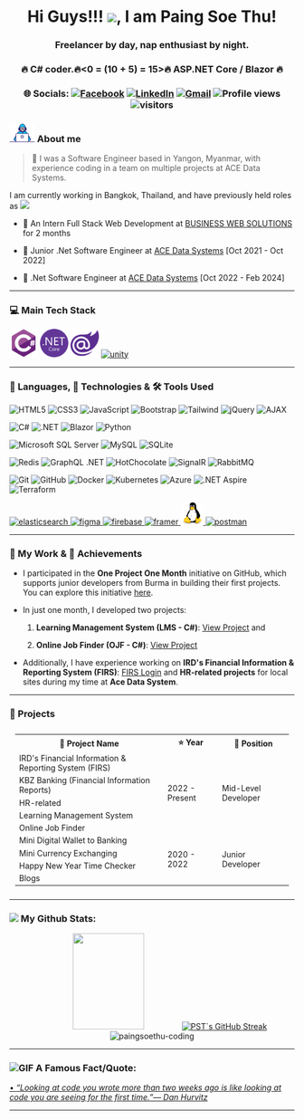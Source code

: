<h1 align="center">Hi Guys!!! <img src="https://github.com/TheDudeThatCode/TheDudeThatCode/blob/master/Assets/Hi.gif" width="35" />, I am Paing Soe Thu! </h1> 
<h3 align="center">Freelancer by day, nap enthusiast by night.</h3>
<h3 align="center"⚡Building a better future.⚡ </h3>
<h3 align="center">🔥 C# coder.🔥<0 = (10 + 5) = 15>🔥 ASP.NET Core / Blazor 🔥</h3>

###  <div align="center"> 🌐 Socials:  [![Facebook](https://img.shields.io/badge/Facebook-%231877F2.svg?logo=Facebook&logoColor=white)](https://www.facebook.com/paingsoethu.se/)   [![LinkedIn](https://img.shields.io/badge/LinkedIn-%230077B5.svg?logo=linkedin&logoColor=white)](https://www.linkedin.com/in/paing-soe-thu-9431b5269/) [![Gmail](https://img.shields.io/badge/Gmail-paingsoethu960613%40gmail.com-blue)](mailto:paingsoethu960613@gmail.com)  ![Profile views](https://komarev.com/ghpvc/?username=paingsoethu-coding&label=Profile%20views&color=0e75b6&style=flat)  ![visitors](https://visitor-badge.laobi.icu/badge?page_id=paingsoethu-coding) </div> 
<!-- <img src="https://github.com/paingsoethu-coding/paingsoethu-coding/blob/main/gandalf_parrot.gif" width="45" /> -->

### <img src="https://github.com/paingsoethu-coding/paingsoethu-coding/blob/main/Assests/Developer.gif" width="45" /> About me  

> 🏦 I was a Software Engineer based in Yangon, Myanmar, with experience coding in a team on multiple projects at ACE Data Systems.

I am currently working in Bangkok, Thailand, and have previously held roles as <img src="https://media.giphy.com/media/WUlplcMpOCEmTGBtBW/giphy.gif" width="30">

- 💼 An Intern Full Stack Web Development at [BUSINESS WEB SOLUTIONS](https://businesswebsolutions.in/internship/) for 2 months

- 💼 Junior .Net Software Engineer at [ACE Data Systems](https://acedatasystems.com/) [Oct 2021 - Oct 2022]

- 💼 .Net Software Engineer at [ACE Data Systems](https://acedatasystems.com/) [Oct 2022 - Feb 2024]

--- 
  
### 💻 Main Tech Stack
<img  src="https://github.com/devicons/devicon/blob/master/icons/csharp/csharp-original.svg"  alt="csharp logo"  width="50"  height="50"  />   <img  src="https://github.com/devicons/devicon/blob/master/icons/dotnetcore/dotnetcore-original.svg"  alt="dotnet logo"  width="50"  height="50"  />   <img  src="https://github.com/devicons/devicon/blob/master/icons/blazor/blazor-original.svg"  alt="JavaScript logo"  width="50"  height="50"  />  <a href="https://unity.com/" target="_blank" rel="noreferrer"> <img src="https://www.vectorlogo.zone/logos/unity3d/unity3d-icon.svg" alt="unity" width="50" height="50"/> </a> 

--- 

<!-- <p align="left"> <img src="https://komarev.com/ghpvc/?username=paingsoethu-coding&label=Profile%20views&color=0e75b6&style=flat" alt="paingsoethu-coding" /> 
</p> 
### 🌐 Socials: 
### 🌐 Socials:
<p align="left">
<a href="https://dev.to/paingsoethu-coding-se" target="blank"><img align="center" src="https://raw.githubusercontent.com/rahuldkjain/github-profile-readme-generator/master/src/images/icons/Social/devto.svg" alt="paingsoethu-coding-se" height="30" width="40" /></a>
<a href="https://linkedin.com/in/paing-soe-thu-se" target="blank"><img align="center" src="https://raw.githubusercontent.com/rahuldkjain/github-profile-readme-generator/master/src/images/icons/Social/linked-in-alt.svg" alt="paing-soe-thu-se" height="30" width="40" /></a>
<a href="https://fb.com/paingsoethu.se" target="blank"><img align="center" src="https://raw.githubusercontent.com/rahuldkjain/github-profile-readme-generator/master/src/images/icons/Social/facebook.svg" alt="paingsoethu.se" height="30" width="40" /></a>
</p>
[![Gmail](https://img.shields.io/badge/Gmail-paingsoethu960613%40gmail.com-blue)](mailto:paingsoethu960613@gmail.com)  -->



###  🔭 Languages, 🤖 Technologies &  🛠 Tools Used

![HTML5](https://img.shields.io/badge/HTML5-%23E34F26.svg?style=flat&logo=html5&logoColor=white) ![CSS3](https://img.shields.io/badge/CSS3-%231572B6.svg?style=flat&logo=css3&logoColor=white) ![JavaScript](https://img.shields.io/badge/JavaScript-%23F7DF1E.svg?style=flat&logo=javascript&logoColor=white) ![Bootstrap](https://img.shields.io/badge/Bootstrap-%23563D7C.svg?style=flat&logo=bootstrap&logoColor=white) ![Tailwind](https://img.shields.io/badge/Tailwind-%2338B2AC.svg?style=flat&logo=tailwindcss&logoColor=white) ![jQuery](https://img.shields.io/badge/jQuery-%230769AD.svg?style=flat&logo=jquery&logoColor=white) ![AJAX](https://img.shields.io/badge/AJAX-%232D5B8B.svg?style=flat&logo=ajax&logoColor=white)

![C#](https://img.shields.io/badge/c%23-%23239120.svg?style=flat&logo=c-sharp&logoColor=white) ![.NET](https://img.shields.io/badge/.NET-%235C2D91.svg?style=flat&logo=.net&logoColor=white) ![Blazor](https://img.shields.io/badge/blazor-%235C2D91.svg?style=flat&logo=blazor&logoColor=white) ![Python](https://img.shields.io/badge/python-3670A0?style=flat&logo=python&logoColor=ffdd54)

![Microsoft SQL Server](https://img.shields.io/badge/Microsoft%20SQL%20Server-%23CC2927.svg?style=flat&logo=microsoft-sql-server&logoColor=white) ![MySQL](https://img.shields.io/badge/MySQL-%234479A1.svg?style=flat&logo=mysql&logoColor=white) ![SQLite](https://img.shields.io/badge/SQLite-%2307405F.svg?style=flat&logo=sqlite&logoColor=white) 

![Redis](https://img.shields.io/badge/Redis-%23D92D2F.svg?style=flat&logo=redis&logoColor=white) ![GraphQL .NET](https://img.shields.io/badge/GraphQL.NET-%23990000.svg?style=flat&logo=graphql&logoColor=white) ![HotChocolate](https://img.shields.io/badge/HotChocolate-%237C3A5D.svg?style=flat&logo=graphql&logoColor=white) ![SignalR](https://img.shields.io/badge/SignalR-%23005C8D.svg?style=flat&logo=aspdotnet&logoColor=white) ![RabbitMQ](https://img.shields.io/badge/RabbitMQ-%23FF6600.svg?style=flat&logo=rabbitmq&logoColor=white)

![Git](https://img.shields.io/badge/Git-%23F14E32.svg?style=flat&logo=git&logoColor=white) ![GitHub](https://img.shields.io/badge/GitHub-%23181717.svg?style=flat&logo=github&logoColor=white) ![Docker](https://img.shields.io/badge/Docker-%232496ED.svg?style=flat&logo=docker&logoColor=white) ![Kubernetes](https://img.shields.io/badge/Kubernetes-%233C87B7.svg?style=flat&logo=kubernetes&logoColor=white) ![Azure](https://img.shields.io/badge/Azure-%230078D4.svg?style=flat&logo=azure&logoColor=white) ![.NET Aspire](https://img.shields.io/badge/.NET%20Aspire-%234F6D7A.svg?style=flat&logo=.net&logoColor=white) ![Terraform](https://img.shields.io/badge/Terraform-%234B2D8B.svg?style=flat&logo=terraform&logoColor=white)

<p align="left"> 
<a href="https://www.elastic.co" target="_blank" rel="noreferrer">  <img src="https://www.vectorlogo.zone/logos/elastic/elastic-icon.svg" alt="elasticsearch" width="40" height="40"/> </a>  <a href="https://www.figma.com/" target="_blank" rel="noreferrer">  <img src="https://www.vectorlogo.zone/logos/figma/figma-icon.svg" alt="figma" width="40" height="40"/> </a>  <a href="https://firebase.google.com/" target="_blank" rel="noreferrer">  <img src="https://www.vectorlogo.zone/logos/firebase/firebase-icon.svg" alt="firebase" width="40" height="40"/> </a>   <a href="https://www.framer.com/" target="_blank" rel="noreferrer">  <img src="https://www.vectorlogo.zone/logos/framer/framer-icon.svg" alt="framer" width="40" height="40"/> </a>  <a href="https://www.linux.org/" target="_blank" rel="noreferrer">  <img src="https://raw.githubusercontent.com/devicons/devicon/master/icons/linux/linux-original.svg" alt="linux" width="40" height="40"/> </a>  <a href="https://postman.com" target="_blank" rel="noreferrer">  <img src="https://www.vectorlogo.zone/logos/getpostman/getpostman-icon.svg" alt="postman" width="40" height="40"/> </a>
</p>


---

### 🦖 My Work & 🌱 Achievements


- I participated in the **One Project One Month** initiative on GitHub, which supports junior developers from Burma in building their first projects. You can explore this initiative [here](https://github.com/one-project-one-month).

- In just one month, I developed two projects:

    1.  **Learning Management System (LMS - C#)**: [View Project](https://github.com/one-project-one-month/lms-csharp) and

    2.  **Online Job Finder (OJF - C#)**: [View Project](https://github.com/one-project-one-month/online-job-finder-csharp)

- Additionally, I have experience working on **IRD's Financial Information & Reporting System (FIRS)**: [FIRS Login](https://firs.ird.gov.mm/login.aspx) and **HR-related projects** for local sites during my time at **Ace Data System**.


---

### 🦾 Projects

<div style="display: flex; flex-wrap: wrap; justify-content: space-between;">
    <table style="flex: 1; min-width: 300px; margin: 10px; border-collapse: collapse;">
      <tr>
        <th>🚀 Project Name</th>
        <th>⭐ Year</th>
        <th>🤖 Position</th>
      </tr>
      <!-- Mid-Level Developer -->
      <tr>
        <td>IRD's Financial Information & Reporting System (FIRS)</td>
        <td rowspan="5">2022 - Present</td>
        <td rowspan="5">Mid-Level Developer</td>
      </tr>
      <tr>
        <td>KBZ Banking (Financial Information Reports)</td>
      </tr>
      <tr>
        <td>HR-related</td>
      </tr>
      <tr>
        <td>Learning Management System</td>
      </tr>
      <tr>
        <td>Online Job Finder</td>
      </tr>
      <!-- Junior Developer -->
      <tr>
        <td>Mini Digital Wallet to Banking</td>
        <td rowspan="4">2020 - 2022</td>
        <td rowspan="4">Junior Developer</td>
      </tr>
      <tr>
        <td>Mini Currency Exchanging</td>
      </tr>
      <tr>
        <td>Happy New Year Time Checker</td>
      </tr>
      <tr>
        <td>Blogs</td>
      </tr>
  </table>
</div>

----
<h3 align="left"><img src='https://media1.giphy.com/media/du3J3cXyzhj75IOgvA/giphy.gif?cid=ecf05e47x2g034i9pzwtzzsd3xgg2w9nr94t4tflbbgo3008&rid=giphy.gif' width='25' /> My Github Stats:</h3>
<p  align="center">
<img  height="170px"  width="50%"  src ="https://github-readme-stats.vercel.app/api?username=paingsoethu-coding&theme=great-gatsby&show_icons=true&hide_border=true&count_private=true"> 
<a href="https://git.io/streak-stats"><img src="https://github-readme-streak-stats-sage-eta.vercel.app?user=paingsoethu-coding&theme=great-gatsby&hide_border=true&short_numbers=true&card_width=499&card_height=140" alt="PST`s GitHub Streak" /></a>
<img src="https://github-readme-stats.vercel.app/api/top-langs?username=paingsoethu-coding&show_icons=true&locale=en&layout=compact&theme=great-gatsby" alt="paingsoethu-coding" />
</p>

---

### <img alt="GIF" src="https://github.com/TheDudeThatCode/TheDudeThatCode/blob/master/Assets/hmm.gif" width="20" /> A Famous Fact/Quote:
<a href="https://github.com/marketplace/actions/quote-readme">
<!--STARTS_HERE_QUOTE_README-->
• <i>“Looking at code you wrote more than two weeks ago is like looking at code you are seeing for the first time.”— Dan Hurvitz   </i>
<!--ENDS_HERE_QUOTE_README-->
</a>

---
